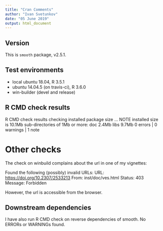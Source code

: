 ```yaml
---
title: "Cran Comments"
author: "Ivan Svetunkov"
date: "05 June 2019"
output: html_document
---
```

## Version
This is ``smooth`` package, v2.5.1.

## Test environments
* local ubuntu 18.04, R 3.5.1
* ubuntu 14.04.5 (on travis-ci), R 3.6.0
* win-builder (devel and release)

## R CMD check results
R CMD check results
checking installed package size ... NOTE
  installed size is  10.1Mb
  sub-directories of 1Mb or more:
    doc    2.4Mb
    libs   9.7Mb
0 errors | 0 warnings | 1 note

# Other checks
The check on winbuild complains about the url in one of my vignettes:

Found the following (possibly) invalid URLs:
  URL: https://doi.org/10.2307/2533213
    From: inst/doc/ves.html
    Status: 403
    Message: Forbidden

However, the url is accessible from the browser.

## Downstream dependencies
I have also run R CMD check on reverse dependencies of smooth.
No ERRORs or WARNINGs found.

